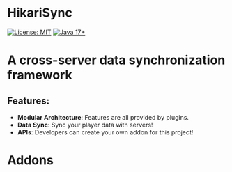 # HikariSync 
[![License: MIT](https://img.shields.io/badge/License-MIT-yellow.svg)](https://opensource.org/licenses/MIT) 
[![Java 17+](https://img.shields.io/badge/Java-17%2B-orange)](https://adoptium.net/)

# A cross-server data synchronization framework
## Features:
- **Modular Architecture**: Features are all provided by plugins.
- **Data Sync**: Sync your player data with servers!
- **APIs**: Developers can create your own addon for this project!

# Addons
